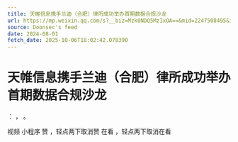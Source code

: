 ```yaml
---
title: 天帷信息携手兰迪（合肥）律所成功举办首期数据合规沙龙
url: https://mp.weixin.qq.com/s?__biz=Mzk0NDQ5MzIxOA==&mid=2247508495&idx=1&sn=f5676ac6f0153fd37d46e16f37f0dedd
source: Doonsec's feed
date: 2024-08-01
fetch_date: 2025-10-06T18:02:42.078390
---
```


# 天帷信息携手兰迪（合肥）律所成功举办首期数据合规沙龙

：
，
。

视频
小程序
赞
，轻点两下取消赞
在看
，轻点两下取消在看